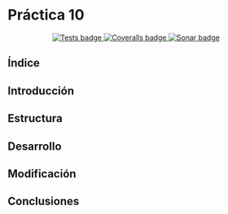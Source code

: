 # Práctica 10

<p align="center">
  <a href="https://github.com/ULL-ESIT-INF-DSI-2324/ull-esit-inf-dsi-23-24-prct10-fs-proc-sockets-magic-app-LeandroArmas/actions/workflows/node.js.yml">
    <img alt="Tests badge" src="https://github.com/ULL-ESIT-INF-DSI-2324/ull-esit-inf-dsi-23-24-prct10-fs-proc-sockets-magic-app-LeandroArmas/actions/workflows/node.js.yml/badge.svg">
  </a>
  <a href="https://github.com/ULL-ESIT-INF-DSI-2324/ull-esit-inf-dsi-23-24-prct10-fs-proc-sockets-magic-app-LeandroArmas/actions/workflows/coveralls.yml">
    <img alt="Coveralls badge" src="https://github.com/ULL-ESIT-INF-DSI-2324/ull-esit-inf-dsi-23-24-prct10-fs-proc-sockets-magic-app-LeandroArmas/actions/workflows/coveralls.yml/badge.svg">
  </a>
  <a href="https://sonarcloud.io/summary/new_code?id=ULL-ESIT-INF-DSI-2324_ull-esit-inf-dsi-23-24-prct10-fs-proc-sockets-magic-app-LeandroArmas">
    <img alt="Sonar badge" src="https://sonarcloud.io/api/project_badges/measure?project=ULL-ESIT-INF-DSI-2324_ull-esit-inf-dsi-23-24-prct10-fs-proc-sockets-magic-app-LeandroArmas&metric=alert_status">
  </a>
</p>

## Índice

## Introducción

## Estructura

## Desarrollo

## Modificación

## Conclusiones
